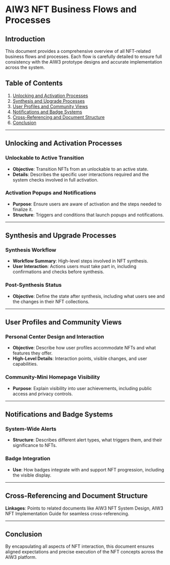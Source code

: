 # AIW3 NFT Business Flows and Processes

## Introduction

This document provides a comprehensive overview of all NFT-related business flows and processes. Each flow is carefully detailed to ensure full consistency with the AIW3 prototype designs and accurate implementation across the system.

## Table of Contents

1. [Unlocking and Activation Processes](#unlocking-and-activation-processes)
2. [Synthesis and Upgrade Processes](#synthesis-and-upgrade-processes)
3. [User Profiles and Community Views](#user-profiles-and-community-views)
4. [Notifications and Badge Systems](#notifications-and-badge-systems)
5. [Cross-Referencing and Document Structure](#cross-referencing-and-document-structure)
6. [Conclusion](#conclusion)

---

## Unlocking and Activation Processes

### Unlockable to Active Transition

- **Objective**: Transition NFTs from an unlockable to an active state.
- **Details**: Describes the specific user interactions required and the system checks involved in full activation.

### Activation Popups and Notifications

- **Purpose**: Ensure users are aware of activation and the steps needed to finalize it.
- **Structure**: Triggers and conditions that launch popups and notifications.

---

## Synthesis and Upgrade Processes

### Synthesis Workflow

- **Workflow Summary**: High-level steps involved in NFT synthesis.
- **User Interaction**: Actions users must take part in, including confirmations and checks before synthesis.

### Post-Synthesis Status

- **Objective**: Define the state after synthesis, including what users see and the changes in their NFT collections.

---

## User Profiles and Community Views

### Personal Center Design and Interaction

- **Objective**: Describe how user profiles accommodate NFTs and what features they offer.
- **High-Level Details**: Interaction points, visible changes, and user capabilities.

### Community-Mini Homepage Visibility

- **Purpose**: Explain visibility into user achievements, including public access and privacy controls.

---

## Notifications and Badge Systems

### System-Wide Alerts

- **Structure**: Describes different alert types, what triggers them, and their significance to NFTs.

### Badge Integration

- **Use**: How badges integrate with and support NFT progression, including the visible display.

---

## Cross-Referencing and Document Structure

**Linkages**: Points to related documents like AIW3 NFT System Design, AIW3 NFT Implementation Guide for seamless cross-referencing.

---

## Conclusion

By encapsulating all aspects of NFT interaction, this document ensures aligned expectations and precise execution of the NFT concepts across the AIW3 platform.

